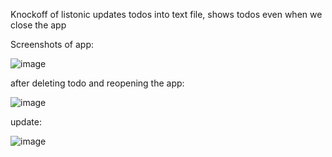 Knockoff of listonic 
updates todos into text file, shows todos even when we close the app

Screenshots of app:


![image](https://github.com/CornyGrzesiek/ToDos/assets/128638079/cbbe92f7-52e2-4edc-bd7f-012f41545950)


after deleting todo and reopening the app:

![image](https://github.com/CornyGrzesiek/ToDos/assets/128638079/aae715c0-d495-4747-a31a-9e45dd366e1e)

update:

![image](https://github.com/norbik2004/ToDos/assets/128638079/318bc6a3-7089-4e95-b567-ea47e85533c0)

